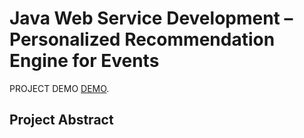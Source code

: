 # Java Web Service Development – Personalized Recommendation Engine for Events
PROJECT DEMO [DEMO](http://18.221.144.80/Jupiter/).

## Project Abstract

